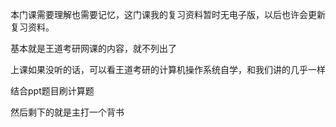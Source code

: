 本门课需要理解也需要记忆，这门课我的复习资料暂时无电子版，以后也许会更新复习资料。

基本就是王道考研网课的内容，就不列出了

上课如果没听的话，可以看王道考研的计算机操作系统自学，和我们讲的几乎一样

结合ppt题目刷计算题

然后剩下的就是主打一个背书